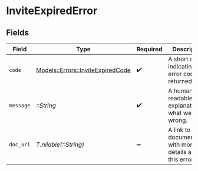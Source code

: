 # InviteExpiredError


## Fields

| Field                                                                         | Type                                                                          | Required                                                                      | Description                                                                   | Example                                                                       |
| ----------------------------------------------------------------------------- | ----------------------------------------------------------------------------- | ----------------------------------------------------------------------------- | ----------------------------------------------------------------------------- | ----------------------------------------------------------------------------- |
| `code`                                                                        | [Models::Errors::InviteExpiredCode](../../models/errors/inviteexpiredcode.md) | :heavy_check_mark:                                                            | A short code indicating the error code returned.                              | invite_expired                                                                |
| `message`                                                                     | *::String*                                                                    | :heavy_check_mark:                                                            | A human readable explanation of what went wrong.                              | The requested resource was not found.                                         |
| `doc_url`                                                                     | *T.nilable(::String)*                                                         | :heavy_minus_sign:                                                            | A link to our documentation with more details about this error code           | https://dub.co/docs/api-reference/errors#invite-expired                       |